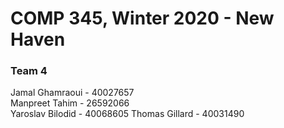 # COMP 345, Winter 2020 - New Haven

### Team 4
Jamal Ghamraoui - 40027657    
Manpreet Tahim  - 26592066  
Yaroslav Bilodid  - 40068605
Thomas Gillard  - 40031490

